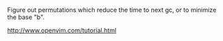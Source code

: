 


Figure out permutations which reduce the time to next gc, or to minimize the base "b".


http://www.openvim.com/tutorial.html
